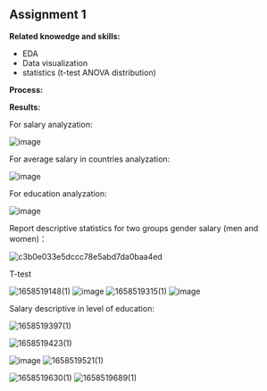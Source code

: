 ## Assignment 1

**Related knowedge and skills:**

- EDA
- Data visualization
- statistics (t-test ANOVA distribution)

**Process:**



**Results:**

For salary analyzation:

![image](https://user-images.githubusercontent.com/81270180/180514849-0f92ac80-5409-43c9-8286-411a46afe6e0.png)

For average salary in countries analyzation:

![image](https://user-images.githubusercontent.com/81270180/180515453-60648d11-30b9-4fdc-b3d0-b36010ab4fd2.png)

For education analyzation:

![image](https://user-images.githubusercontent.com/81270180/180515543-6f786f7a-e838-4f89-8013-9291a8112628.png)

Report descriptive statistics for two groups gender salary (men and women)：

![c3b0e033e5dccc78e5abd7da0baa4ed](https://user-images.githubusercontent.com/81270180/180516146-b2f944f1-9b0b-41f0-a991-e382805547c4.png)

T-test

![1658519148(1)](https://user-images.githubusercontent.com/81270180/180516434-45d2bad4-92ab-40e8-878c-f4342e9ae972.png)
![image](https://user-images.githubusercontent.com/81270180/180516646-403f2847-4812-4417-8696-6324bf810406.png)
![1658519315(1)](https://user-images.githubusercontent.com/81270180/180516832-0fdfa551-cc75-4c83-8e50-f6bc1ecf98de.png)
![image](https://user-images.githubusercontent.com/81270180/180516877-fbe73eff-2ccf-467f-bfa2-678b1b4062a1.png)

Salary descriptive in level of education:

![1658519397(1)](https://user-images.githubusercontent.com/81270180/180517012-cc398237-168e-4826-90ca-10f6bac6094e.png)

![1658519423(1)](https://user-images.githubusercontent.com/81270180/180517069-f9279048-cc83-436c-8f0d-e4fe895aa8c9.png)

![image](https://user-images.githubusercontent.com/81270180/180517181-2115f13a-76d4-43b6-b868-d6f018363e6b.png)
![1658519521(1)](https://user-images.githubusercontent.com/81270180/180517276-48e8d7b6-cfd3-48a9-8b5d-ac62b2d55e3f.png)

![1658519630(1)](https://user-images.githubusercontent.com/81270180/180517523-1f88eebf-5b0a-492a-8a5d-5abc766e78bf.png)
![1658519689(1)](https://user-images.githubusercontent.com/81270180/180517636-05dbc09e-49b1-4486-8271-54ee411f840c.png)
